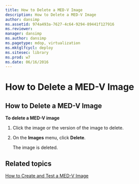 ```yaml
---
title: How to Delete a MED-V Image
description: How to Delete a MED-V Image
author: dansimp
ms.assetid: 974a493a-7627-4c64-9294-89441f127916
ms.reviewer: 
manager: dansimp
ms.author: dansimp
ms.pagetype: mdop, virtualization
ms.mktglfcycl: deploy
ms.sitesec: library
ms.prod: w7
ms.date: 06/16/2016
---
```



# How to Delete a MED-V Image


## <a href="" id="bkmk-deletinganimage"></a>How to Delete a MED-V Image


**To delete a MED-V image**

1.  Click the image or the version of the image to delete.

2.  On the **Images** menu, click **Delete**.

    The image is deleted.

## Related topics


[How to Create and Test a MED-V Image](how-to-create-and-test-a-med-v-image.md)

 

 





